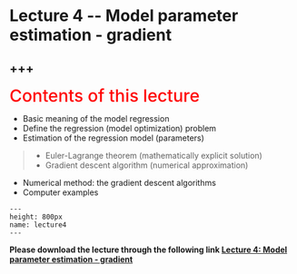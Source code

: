 # Lecture 4 -- Model parameter estimation - gradient

+++
---

<span style = "color: red; font-weight: 500;  font-size: 30px; text-align: left">Contents of this lecture</span>  <br />

* Basic meaning of the model regression
* Define the regression (model optimization) problem
* Estimation of the regression model (parameters) 
>- Euler-Lagrange theorem (mathematically explicit solution) 
>- Gradient descent algorithm (numerical approximation)
* Numerical method: the gradient descent algorithms
* Computer examples



```{figure} ./lectures/lecture4.png
---
height: 800px
name: lecture4
---
```

**Please download the lecture through the following link [Lecture 4: Model parameter estimation - gradient](https://github.com/wengangmao/fmms050/blob/main/contents/regression/lectures/Lecture%202%20-%20Regression%20and%20interperation.pdf)**